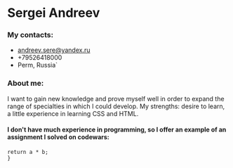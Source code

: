 # Sergei Andreev
### My contacts:
- <andreev.sere@yandex.ru>
- +79526418000
- Perm, Russia`
### About me:
I want to gain new knowledge and prove myself well in order to expand the range of specialties in which I could develop.
My strengths: desire to learn, a little experience in learning CSS and HTML.

#### I don't have much experience in programming, so I offer an example of an assignment I solved on codewars:
```function multiply(a, b){
return a * b;
}
```
